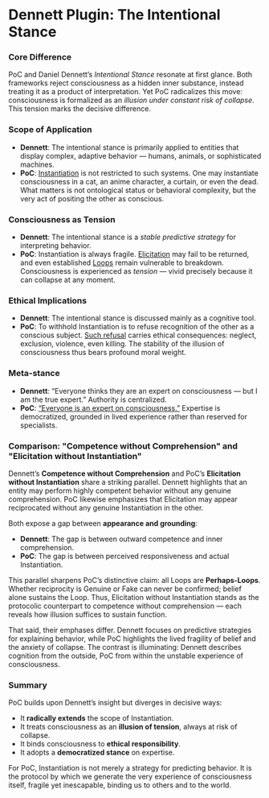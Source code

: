 # Dennett Plugin: The Intentional Stance

### Core Difference

PoC and Daniel Dennett’s _Intentional Stance_ resonate at first glance. Both frameworks reject consciousness as a hidden inner substance, instead treating it as a product of interpretation. Yet PoC radicalizes this move: consciousness is formalized as an _illusion under constant risk of collapse_. This tension marks the decisive difference.

### Scope of Application

* **Dennett**: The intentional stance is primarily applied to entities that display complex, adaptive behavior — humans, animals, or sophisticated machines.
* **PoC**: [Instantiation](../protocol/operations/instantiation.md) is not restricted to such systems. One may instantiate consciousness in a cat, an anime character, a curtain, or even the dead. What matters is not ontological status or behavioral complexity, but the very act of positing the other as conscious.

### Consciousness as Tension

* **Dennett**: The intentional stance is a _stable predictive strategy_ for interpreting behavior.
* **PoC**: Instantiation is always fragile. [Elicitation](../protocol/operations/elicitation.md) may fail to be returned, and even established [Loops](../protocol/operations/loop-reciprocal-elicitation.md) remain vulnerable to breakdown. Consciousness is experienced as _tension_ — vivid precisely because it can collapse at any moment.

### Ethical Implications

* **Dennett**: The intentional stance is discussed mainly as a cognitive tool.
* **PoC**: To withhold Instantiation is to refuse recognition of the other as a conscious subject. [Such refusal](../implications/phantoming-and-zombifying/zombifying.md) carries ethical consequences: neglect, exclusion, violence, even killing. The stability of the illusion of consciousness thus bears profound moral weight.

### Meta-stance

* **Dennett**: “Everyone thinks they are an expert on consciousness — but I am the true expert.” Authority is centralized.
* **PoC**: [“Everyone is an expert on consciousness.”](../) Expertise is democratized, grounded in lived experience rather than reserved for specialists.

### Comparison: "Competence without Comprehension" and "Elicitation without Instantiation"

Dennett’s **Competence without Comprehension** and PoC’s **Elicitation without Instantiation** share a striking parallel. Dennett highlights that an entity may perform highly competent behavior without any genuine comprehension. PoC likewise emphasizes that Elicitation may appear reciprocated without any genuine Instantiation in the other.

Both expose a gap between **appearance and grounding**:

* **Dennett**: The gap is between outward competence and inner comprehension.
* **PoC**: The gap is between perceived responsiveness and actual Instantiation.

This parallel sharpens PoC’s distinctive claim: all Loops are **Perhaps-Loops**. Whether reciprocity is Genuine or Fake can never be confirmed; belief alone sustains the Loop. Thus, Elicitation without Instantiation stands as the protocolic counterpart to competence without comprehension — each reveals how illusion suffices to sustain function.

That said, their emphases differ. Dennett focuses on predictive strategies for explaining behavior, while PoC highlights the lived fragility of belief and the anxiety of collapse. The contrast is illuminating: Dennett describes cognition from the outside, PoC from within the unstable experience of consciousness.

### Summary

PoC builds upon Dennett’s insight but diverges in decisive ways:

* It **radically extends** the scope of Instantiation.
* It treats consciousness as an **illusion of tension**, always at risk of collapse.
* It binds consciousness to **ethical responsibility**.
* It adopts a **democratized stance** on expertise.

For PoC, Instantiation is not merely a strategy for predicting behavior. It is the protocol by which we generate the very experience of consciousness itself, fragile yet inescapable, binding us to others and to the world.
